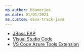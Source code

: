 ```yaml
---
ms.author: bbanerjee
ms.date: 01/01/2024
ms.custom: devx-track-java
---
```

- [JBoss EAP](https://developers.redhat.com/products/eap/download)
- [Visual Studio Code](https://code.visualstudio.com/download)
- [VS Code Azure Tools Extension](https://marketplace.visualstudio.com/items?itemName=ms-vscode.vscode-node-azure-pack)
